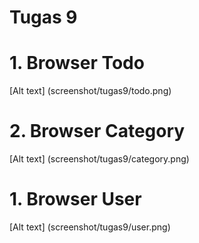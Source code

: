 # Tugas 9

# 1. Browser Todo
[Alt text] (screenshot/tugas9/todo.png)

# 2. Browser Category
[Alt text] (screenshot/tugas9/category.png)

# 1. Browser User
[Alt text] (screenshot/tugas9/user.png)